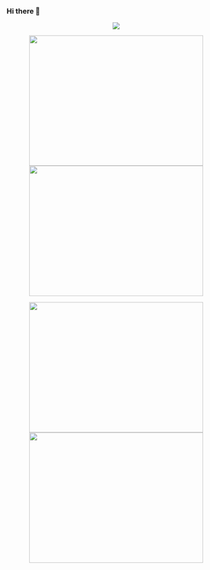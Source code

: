 ### Hi there 👋

<p align="center"><a href="https://github.com/anuraghazra/github-readme-stats">
  <img align="center" src="https://github-readme-stats.vercel.app/api?username=vubakiet&show_icons=true&theme=tokyonight" />
</a></p>

<p align="center"><a href="https://wakatime.com/@vubakiet">
  <img align="center" width="400" height="300" src="https://wakatime.com/share/@vubakiet/9d166ece-6251-45ff-9357-09e7fb4faa50.svg" />
</a>
<a href="https://wakatime.com/@vubakiet">
  <img align="center" width="400" height="300" src="https://wakatime.com/share/@vubakiet/3b5c47c0-7a00-4a5a-800d-56ffe240088c.svg" />
</a></p>

<p align="center"><a href="https://wakatime.com/@vubakiet">
  <img align="center" width="400" height="300" src="https://wakatime.com/share/@vubakiet/1fd58181-44e5-41f9-8e4f-688595e37306.svg" />
</a>
<a href="https://wakatime.com/@vubakiet">
  <img align="center" width="400" height="300" src="https://wakatime.com/share/@vubakiet/7a839683-9c92-46be-b12f-92d86de4e91e.svg" />
</a></p>
